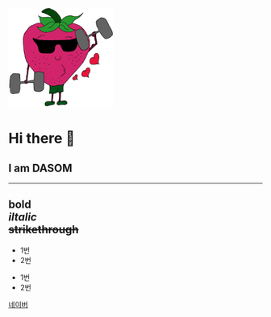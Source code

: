 <img src='images/딸기.png' with=300 height=200> </img>

# Hi there 👋
## I am DASOM
---
**bold** <br>
*iltalic* <br>
~~strikethrough~~
---
* 1번
* 2번
- 1번
- 2번

[네이버](https://naver.com)
